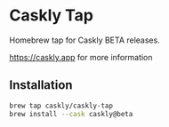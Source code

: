 # Caskly Tap

Homebrew tap for Caskly BETA releases.

https://caskly.app for more information

## Installation

```bash
brew tap caskly/caskly-tap
brew install --cask caskly@beta
```
